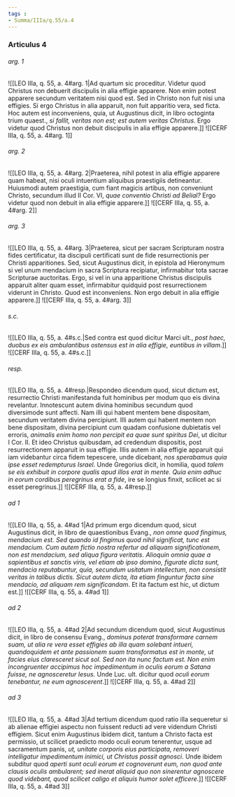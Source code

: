 ```yaml
---
tags : 
- Summa/IIIa/q.55/a.4
---
```


### Articulus 4

###### arg. 1
![[LEO IIIa, q. 55, a. 4#arg. 1|Ad quartum sic proceditur. Videtur quod Christus non debuerit discipulis in alia effigie apparere. Non enim potest apparere secundum veritatem nisi quod est. Sed in Christo non fuit nisi una effigies. Si ergo Christus in alia apparuit, non fuit apparitio vera, sed ficta. Hoc autem est inconveniens, quia, ut Augustinus dicit, in libro octoginta trium quaest., *si fallit, veritas non est; est autem veritas Christus*. Ergo videtur quod Christus non debuit discipulis in alia effigie apparere.]]
![[CERF IIIa, q. 55, a. 4#arg. 1]]

###### arg. 2
![[LEO IIIa, q. 55, a. 4#arg. 2|Praeterea, nihil potest in alia effigie apparere quam habeat, nisi oculi intuentium aliquibus praestigiis detineantur. Huiusmodi autem praestigia, cum fiant magicis artibus, non conveniunt Christo, secundum illud II Cor. VI, *quae conventio Christi ad Belial?* Ergo videtur quod non debuit in alia effigie apparere.]]
![[CERF IIIa, q. 55, a. 4#arg. 2]]

###### arg. 3
![[LEO IIIa, q. 55, a. 4#arg. 3|Praeterea, sicut per sacram Scripturam nostra fides certificatur, ita discipuli certificati sunt de fide resurrectionis per Christi apparitiones. Sed, sicut Augustinus dicit, in epistola ad Hieronymum si vel unum mendacium in sacra Scriptura recipiatur, infirmabitur tota sacrae Scripturae auctoritas. Ergo, si vel in una apparitione Christus discipulis apparuit aliter quam esset, infirmabitur quidquid post resurrectionem viderunt in Christo. Quod est inconveniens. Non ergo debuit in alia effigie apparere.]]
![[CERF IIIa, q. 55, a. 4#arg. 3]]

###### s.c.
![[LEO IIIa, q. 55, a. 4#s.c.|Sed contra est quod dicitur Marci ult., *post haec, duobus ex eis ambulantibus ostensus est in alia effigie, euntibus in villam*.]]
![[CERF IIIa, q. 55, a. 4#s.c.]]

###### resp.
![[LEO IIIa, q. 55, a. 4#resp.|Respondeo dicendum quod, sicut dictum est, resurrectio Christi manifestanda fuit hominibus per modum quo eis divina revelantur. Innotescunt autem divina hominibus secundum quod diversimode sunt affecti. Nam illi qui habent mentem bene dispositam, secundum veritatem divina percipiunt. Illi autem qui habent mentem non bene dispositam, divina percipiunt cum quadam confusione dubietatis vel erroris, *animalis enim homo non percipit ea quae sunt spiritus Dei*, ut dicitur I Cor. II. Et ideo Christus quibusdam, ad credendum dispositis, post resurrectionem apparuit in sua effigie. Illis autem in alia effigie apparuit qui iam videbantur circa fidem tepescere, unde dicebant, *nos sperabamus quia ipse esset redempturus Israel*. Unde Gregorius dicit, in homilia, quod *talem se eis exhibuit in corpore qualis apud illos erat in mente. Quia enim adhuc in eorum cordibus peregrinus erat a fide*, ire se longius finxit, scilicet ac si esset peregrinus.]]
![[CERF IIIa, q. 55, a. 4#resp.]]

###### ad 1
![[LEO IIIa, q. 55, a. 4#ad 1|Ad primum ergo dicendum quod, sicut Augustinus dicit, in libro de quaestionibus Evang., *non omne quod fingimus, mendacium est. Sed quando id fingimus quod nihil significat, tunc est mendacium. Cum autem fictio nostra refertur ad aliquam significationem, non est mendacium, sed aliqua figura veritatis. Alioquin omnia quae a sapientibus et sanctis viris, vel etiam ab ipso domino, figurate dicta sunt, mendacia reputabuntur, quia, secundum usitatum intellectum, non consistit veritas in talibus dictis. Sicut autem dicta, ita etiam finguntur facta sine mendacio, ad aliquam rem significandam*. Et ita factum est hic, ut dictum est.]]
![[CERF IIIa, q. 55, a. 4#ad 1]]

###### ad 2
![[LEO IIIa, q. 55, a. 4#ad 2|Ad secundum dicendum quod, sicut Augustinus dicit, in libro de consensu Evang., *dominus poterat transformare carnem suam, ut alia re vera esset effigies ab illa quam solebant intueri, quandoquidem et ante passionem suam transformatus est in monte, ut facies eius claresceret sicut sol. Sed non ita nunc factum est. Non enim incongruenter accipimus hoc impedimentum in oculis eorum a Satana fuisse, ne agnosceretur Iesus*. Unde Luc. ult. dicitur quod *oculi eorum tenebantur, ne eum agnoscerent*.]]
![[CERF IIIa, q. 55, a. 4#ad 2]]

###### ad 3
![[LEO IIIa, q. 55, a. 4#ad 3|Ad tertium dicendum quod ratio illa sequeretur si ab alienae effigiei aspectu non fuissent reducti ad vere videndum Christi effigiem. Sicut enim Augustinus ibidem dicit, tantum a Christo facta est permissio, ut scilicet praedicto modo oculi eorum tenerentur, usque ad sacramentum panis, *ut, unitate corporis eius participata, removeri intelligatur impedimentum inimici, ut Christus possit agnosci*. Unde ibidem subditur quod *aperti sunt oculi eorum et cognoverunt eum, non quod ante clausis oculis ambularent; sed inerat aliquid quo non sinerentur agnoscere quod videbant, quod scilicet caligo et aliquis humor solet efficere*.]]
![[CERF IIIa, q. 55, a. 4#ad 3]]

